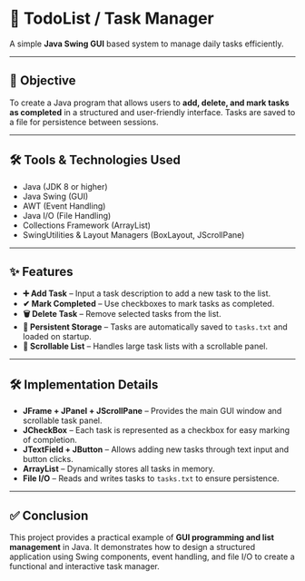 # 📝 TodoList / Task Manager

A simple **Java Swing GUI** based system to manage daily tasks efficiently.  

---

## 🎯 Objective
To create a Java program that allows users to **add, delete, and mark tasks as completed** in a structured and user-friendly interface. Tasks are saved to a file for persistence between sessions.  

---

## 🛠 Tools & Technologies Used
- Java (JDK 8 or higher)
- Java Swing (GUI)
- AWT (Event Handling)
- Java I/O (File Handling)
- Collections Framework (ArrayList)
- SwingUtilities & Layout Managers (BoxLayout, JScrollPane)

---

## ✨ Features
- **➕ Add Task** – Input a task description to add a new task to the list.  
- **✔ Mark Completed** – Use checkboxes to mark tasks as completed.  
- **🗑 Delete Task** – Remove selected tasks from the list.  
- **💾 Persistent Storage** – Tasks are automatically saved to `tasks.txt` and loaded on startup.  
- **📜 Scrollable List** – Handles large task lists with a scrollable panel.  

---

## 🛠 Implementation Details
- **JFrame + JPanel + JScrollPane** – Provides the main GUI window and scrollable task panel.  
- **JCheckBox** – Each task is represented as a checkbox for easy marking of completion.  
- **JTextField + JButton** – Allows adding new tasks through text input and button clicks.  
- **ArrayList<JCheckBox>** – Dynamically stores all tasks in memory.  
- **File I/O** – Reads and writes tasks to `tasks.txt` to ensure persistence.  

---

## ✅ Conclusion
This project provides a practical example of **GUI programming and list management** in Java. It demonstrates how to design a structured application using Swing components, event handling, and file I/O to create a functional and interactive task manager.  
